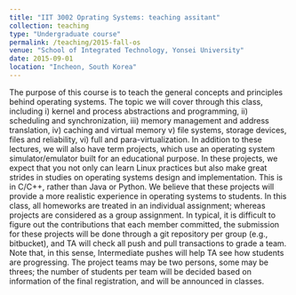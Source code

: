 ```yaml
---
title: "IIT 3002 Oprating Systems: teaching assitant"
collection: teaching
type: "Undergraduate course"
permalink: /teaching/2015-fall-os
venue: "School of Integrated Technology, Yonsei University"
date: 2015-09-01
location: "Incheon, South Korea"
---
```


The purpose of this course is to teach the general concepts and principles behind operating systems. The topic we will cover through this class, including i) kernel and process abstractions and programming, ii) scheduling and synchronization, iii) memory management and address translation, iv) caching and virtual memory v) file systems, storage devices, files and reliability, vi) full and para-virtualization. In addition to these lectures, we will also have term projects, which use an operating system simulator/emulator built for an educational purpose. In these projects, we expect that you not only can learn Linux practices but also make great strides in studies on operating systems design and implementation. This is in C/C++, rather than Java or Python. We believe that these projects will provide a more realistic experience in operating systems to students. In this class, all homeworks are treated in an individual assignment; whereas projects are considered as a group assignment. In typical, it is difficult to figure out the contributions that each member committed, the submission for these projects will be done through a git repository per group (e.g., bitbucket), and TA will check all push and pull transactions to grade a team. Note that, in this sense, Intermediate pushes will help TA see how students are progressing. The project teams may be two persons, some may be threes; the number of students per team will be decided based on information of the final registration, and will be announced in classes.